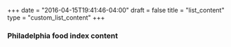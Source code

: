 +++
date = "2016-04-15T19:41:46-04:00"
draft = false
title = "list_content"
type = "custom_list_content"
+++

### Philadelphia food index content
